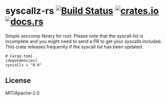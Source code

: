 # syscallz-rs [![Build Status][travis-img]][travis] [![crates.io][crates-img]][crates] [![docs.rs][docs-img]][docs]

[travis-img]:   https://travis-ci.org/kpcyrd/syscallz-rs.svg?branch=master
[travis]:       https://travis-ci.org/kpcyrd/syscallz-rs
[crates-img]:   https://img.shields.io/crates/v/syscallz.svg
[crates]:       https://crates.io/crates/syscallz
[docs-img]:     https://docs.rs/syscallz/badge.svg
[docs]:         https://docs.rs/syscallz

Simple seccomp library for rust. Please note that the syscall list is
incomplete and you might need to send a PR to get your syscalls included. This
crate releases frequently if the syscall list has been updated.

```
# Cargo.toml
[dependencies]
syscallz = "0.6"
```

## License

MIT/Apache-2.0
